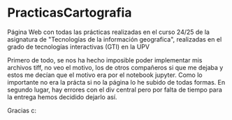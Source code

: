 # PracticasCartografia
Página Web con todas las prácticas realizadas en el curso 24/25 de la asignatura de "Tecnologías de la información geografica", realizadas en el grado de tecnologías interactivas (GTI) en la UPV

Primero de todo, se nos ha hecho imposible poder implementar mis archivos tiff, no veo el motivo, los de otros compañeros si que me dejaba y estos me decían que el motivo era por el notebook jupyter. Como lo importante no era la prácta si no la página lo he subido de todas formas. En segundo lugar, hay errores con el div central pero por falta de tiempo para la entrega hemos decidido dejarlo así. 

Gracias c: 